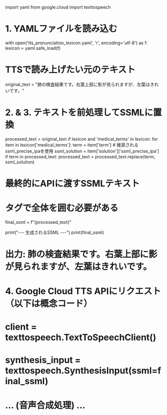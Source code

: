 import yaml
from google.cloud import texttospeech

# 1. YAMLファイルを読み込む
with open('tts_pronunciation_lexicon.yaml', 'r', encoding='utf-8') as f:
    lexicon = yaml.safe_load(f)

# TTSで読み上げたい元のテキスト
original_text = "肺の検査結果です。右葉上部に影が見られますが、左葉はきれいです。"

# 2. & 3. テキストを前処理してSSMLに置換
processed_text = original_text
if lexicon and 'medical_terms' in lexicon:
    for item in lexicon['medical_terms']:
        term = item['term']
        # 推奨されるssml_precise_ipaを使用
        ssml_solution = item['solution']['ssml_precise_ipa']
        if term in processed_text:
            processed_text = processed_text.replace(term, ssml_solution)

# 最終的にAPIに渡すSSMLテキスト
# <speak> タグで全体を囲む必要がある
final_ssml = f"<speak>{processed_text}</speak>"

print("--- 生成されるSSML ---")
print(final_ssml)
# 出力: <speak>肺の検査結果です。<phoneme alphabet="ipa" ph="ujoː">右葉</phoneme>上部に影が見られますが、<phoneme alphabet="ipa" ph="sajoː">左葉</phoneme>はきれいです。</speak>

# 4. Google Cloud TTS APIにリクエスト（以下は概念コード）
# client = texttospeech.TextToSpeechClient()
# synthesis_input = texttospeech.SynthesisInput(ssml=final_ssml)
# ... (音声合成処理) ...
